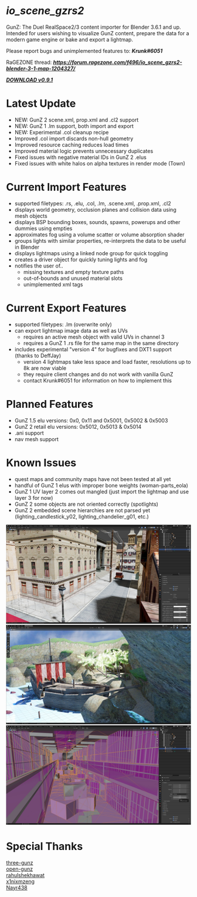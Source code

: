 # ***io_scene_gzrs2***

GunZ: The Duel RealSpace2/3 content importer for Blender 3.6.1 and up.  
Intended for users wishing to visualize GunZ content, prepare the data for a modern game engine or bake and export a lightmap.

Please report bugs and unimplemented features to: ***Krunk#6051***

RaGEZONE thread: ***https://forum.ragezone.com/f496/io_scene_gzrs2-blender-3-1-map-1204327/***

[***DOWNLOAD v0.9.1***](https://github.com/Krunklehorn/io-scene-gzrs2/releases/download/v0.9.1/io_scene_gzrs2_v0.9.1.zip)


# Latest Update
* NEW: GunZ 2 scene.xml, prop.xml and .cl2 support
* NEW: GunZ 1 .lm support, both import and export
* NEW: Experimental .col cleanup recipe
* Improved .col import discards non-hull geometry
* Improved resource caching reduces load times
* Improved material logic prevents unnecessary duplicates
* Fixed issues with negative material IDs in GunZ 2 .elus
* Fixed issues with white halos on alpha textures in render mode (Town)


# Current Import Features

* supported filetypes: .rs, .elu, .col, .lm, .scene.xml, .prop.xml, .cl2
* displays world geometry, occlusion planes and collision data using mesh objects
* displays BSP bounding boxes, sounds, spawns, powerups and other dummies using empties
* approximates fog using a volume scatter or volume absorption shader
* groups lights with similar properties, re-interprets the data to be useful in Blender
* displays lightmaps using a linked node group for quick toggling
* creates a driver object for quickly tuning lights and fog
* notifies the user of..
  * missing textures and empty texture paths
  * out-of-bounds and unused material slots
  * unimplemented xml tags


# Current Export Features

* supported filetypes: .lm (overwrite only)
* can export lightmap image data as well as UVs
  * requires an active mesh object with valid UVs in channel 3
  * requires a GunZ 1 .rs file for the same map in the same directory
* includes experimental "version 4" for bugfixes and DXT1 support (thanks to DeffJay)
  * version 4 lightmaps take less space and load faster, resolutions up to 8k are now viable
  * they require client changes and do not work with vanilla GunZ
  * contact Krunk#6051 for information on how to implement this


# Planned Features

* GunZ 1.5 elu versions: 0x0, 0x11 and 0x5001, 0x5002 & 0x5003
* GunZ 2 retail elu versions: 0x5012, 0x5013 & 0x5014
* .ani support
* nav mesh support


# Known Issues

* quest maps and community maps have not been tested at all yet
* handful of GunZ 1 elus with improper bone weights (woman-parts_eola)
* GunZ 1 UV layer 2 comes out mangled (just import the lightmap and use layer 3 for now)
* GunZ 2 some objects are not oriented correctly (spotlights)
* GunZ 2 embedded scene hierarchies are not parsed yet (lighting_candlestick_y02, lighting_chandelier_g01, etc.)


![Preview](meta/preview_220327_1.jpg)
![Preview](meta/preview_220420.jpg)
![Preview](meta/preview_220327_3.jpg)


# Special Thanks

[three-gunz](https://github.com/LostMyCode/three-gunz)  
[open-gunz](https://github.com/open-gunz/ogz-source)  
[rahulshekhawat](https://github.com/rahulshekhawat/blender-elu-ani-importer)  
[x1nixmzeng](https://github.com/x1nixmzeng/z3ResEx)  
[Nayr438](https://github.com/Nayr438)  
